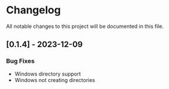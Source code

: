 # Changelog

All notable changes to this project will be documented in this file.

## [0.1.4] - 2023-12-09

### Bug Fixes

- Windows directory support
- Windows not creating directories

<!-- generated by git-cliff -->